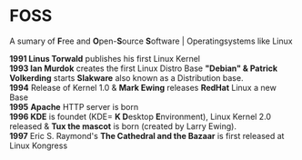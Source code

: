 # FOSS
A sumary of **F**ree and **O**pen-**S**ource **S**oftware | Operatingsystems like Linux

**1991 Linus Torwald** publishes his first Linux Kernel   
**1993 Ian Murdok** creates the first Linux Distro Base **"Debian" & Patrick Volkerding** starts **Slakware** also known as a Distribution base.  
**1994** Release of Kernel 1.0 & **Mark Ewing** releases **RedHat** Linux a new Base  
**1995** **Apache** HTTP server is born  
**1996 KDE** is foundet (KDE= **K D**esktop **E**nvironment), Linux Kernel 2.0 released & **Tux the mascot** is born (created by Larry Ewing).   
**1997**  Eric S. Raymond's **The Cathedral and the Bazaar** is first released at Linux Kongress  

